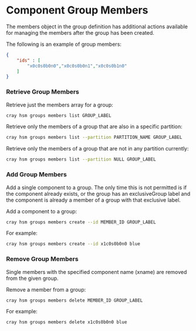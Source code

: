# Component Group Members

The members object in the group definition has additional actions available for managing the members after the group has been created.

The following is an example of group members:

```json
{
    "ids" : [
        "x0c0s0b0n0","x0c0s0b0n1","x0c0s0b1n0"
    ]
}
```

### Retrieve Group Members

Retrieve just the members array for a group:

```bash
cray hsm groups members list GROUP_LABEL
```

Retrieve only the members of a group that are also in a specific partition:

```bash
cray hsm groups members list --partition PARTITION_NAME GROUP_LABEL
```

Retrieve only the members of a group that are not in any partition currently:

```bash
cray hsm groups members list --partition NULL GROUP_LABEL
```

### Add Group Members

Add a single component to a group. The only time this is not permitted is if the component already exists, or the group has an exclusiveGroup label and the component is already a member of a group with that exclusive label.

Add a component to a group:

```bash
cray hsm groups members create --id MEMBER_ID GROUP_LABEL
```

For example:

```bash
cray hsm groups members create --id x1c0s0b0n0 blue
```

### Remove Group Members

Single members with the specified component name (xname) are removed from the given group.

Remove a member from a group:

```bash
cray hsm groups members delete MEMBER_ID GROUP_LABEL
```

For example:

```bash
cray hsm groups members delete x1c0s0b0n0 blue
```

